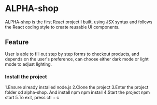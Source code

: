 # ALPHA-shop

ALPHA-shop is the first React project I built, using JSX syntax and follows the React coding style to create reusable UI components.

## Feature

User is able to fill out step by step forms to checkout products, and depends on the user's preference, can choose either dark mode or light mode to adjust lighting.

### Install the project

1.Ensure already installed node.js
2.Clone the project
3.Enter the project folder cd alpha-shop. And install npm npm install
4.Start the project npm start
5.To exit, press ctl + c
